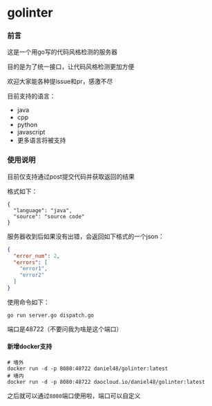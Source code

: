 # golinter
### 前言

这是一个用go写的代码风格检测的服务器

目的是为了统一接口，让代码风格检测更加方便

欢迎大家能各种提issue和pr，感激不尽

目前支持的语言：

* java
* cpp
* python
* javascript
* 更多语言将被支持

### 使用说明

目前仅支持通过post提交代码并获取返回的结果

格式如下：

```Son
{
  "language": "java",
  "source": "source code"
}
```

服务器收到后如果没有出错，会返回如下格式的一个json：

```json
{
  "error_num": 2, 
  "errors": [
    "error1",
    "error2"
  ] 
}
```

使用命令如下：

```shell
go run server.go dispatch.go
```

端口是48722（不要问我为啥是这个端口）



#### 新增docker支持

```Sh
# 墙外
docker run -d -p 8080:48722 daniel48/golinter:latest
# 墙内
docker run -d -p 8080:48722 daocloud.io/daniel48/golinter:latest
```

之后就可以通过`8080`端口使用啦，端口可以自定义